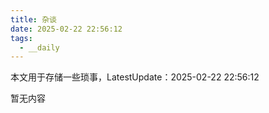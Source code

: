 ```yaml
---
title: 杂谈
date: 2025-02-22 22:56:12
tags:
  - __daily
---
```


本文用于存储一些琐事，LatestUpdate：2025-02-22 22:56:12

<!--more-->

暂无内容
